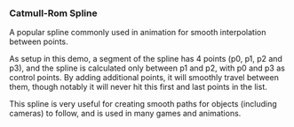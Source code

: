 ### Catmull-Rom Spline
A popular spline commonly used in animation for smooth interpolation between points.

As setup in this demo, a segment of the spline has 4 points (p0, p1, p2 and p3), and the spline is calculated only between p1 and p2, with p0 and p3 as control points. By adding additional points, it will smoothly travel between them, though notably it will never hit this first and last points in the list.

This spline is very useful for creating smooth paths for objects (including cameras) to follow, and is used in many games and animations.